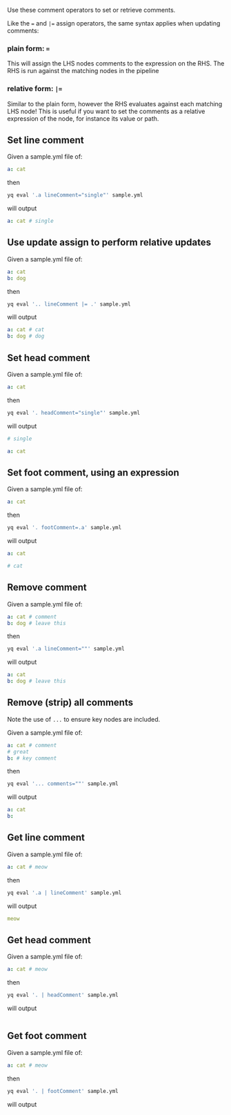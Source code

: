 Use these comment operators to set or retrieve comments.

Like the `=` and `|=` assign operators, the same syntax applies when updating comments:


### plain form: `=`
This will assign the LHS nodes comments to the expression on the RHS. The RHS is run against the matching nodes in the pipeline

### relative form: `|=` 
Similar to the plain form, however the RHS evaluates against each matching LHS node! This is useful if you want to set the comments as a relative expression of the node, for instance its value or path.


## Set line comment
Given a sample.yml file of:
```yaml
a: cat
```
then
```bash
yq eval '.a lineComment="single"' sample.yml
```
will output
```yaml
a: cat # single
```

## Use update assign to perform relative updates
Given a sample.yml file of:
```yaml
a: cat
b: dog
```
then
```bash
yq eval '.. lineComment |= .' sample.yml
```
will output
```yaml
a: cat # cat
b: dog # dog
```

## Set head comment
Given a sample.yml file of:
```yaml
a: cat
```
then
```bash
yq eval '. headComment="single"' sample.yml
```
will output
```yaml
# single

a: cat
```

## Set foot comment, using an expression
Given a sample.yml file of:
```yaml
a: cat
```
then
```bash
yq eval '. footComment=.a' sample.yml
```
will output
```yaml
a: cat

# cat
```

## Remove comment
Given a sample.yml file of:
```yaml
a: cat # comment
b: dog # leave this
```
then
```bash
yq eval '.a lineComment=""' sample.yml
```
will output
```yaml
a: cat
b: dog # leave this
```

## Remove (strip) all comments
Note the use of `...` to ensure key nodes are included.

Given a sample.yml file of:
```yaml
a: cat # comment
# great
b: # key comment
```
then
```bash
yq eval '... comments=""' sample.yml
```
will output
```yaml
a: cat
b:
```

## Get line comment
Given a sample.yml file of:
```yaml
a: cat # meow
```
then
```bash
yq eval '.a | lineComment' sample.yml
```
will output
```yaml
meow
```

## Get head comment
Given a sample.yml file of:
```yaml
a: cat # meow
```
then
```bash
yq eval '. | headComment' sample.yml
```
will output
```yaml

```

## Get foot comment
Given a sample.yml file of:
```yaml
a: cat # meow
```
then
```bash
yq eval '. | footComment' sample.yml
```
will output
```yaml

```

